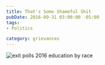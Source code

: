 ```yaml
---
title: That's Some Shameful Shit
pubDate: 2016-09-31 03:00:00 -05:00
tags:
- Politics

category: grievances 
---
```

![exit polls 2016 education by race](/images/election.jpg)
